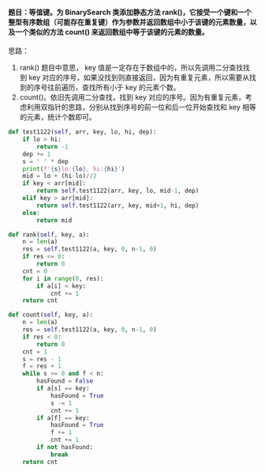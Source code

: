 #### 题目：等值键。为 BinarySearch 类添加静态方法 rank()，它接受一个键和一个整型有序数组（可能存在重复键）作为参数并返回数组中小于该键的元素数量，以及一个类似的方法 count() 来返回数组中等于该键的元素的数量。

思路：

1. rank() 题目中意思， key 值是一定存在于数组中的，所以先调用二分查找找到 key 对应的序号，如果没找到则直接返回，因为有重复元素，所以需要从找到的序号往前遍历，查找所有小于 key 的元素个数。
2. count()。依旧先调用二分查找，找到 key 对应的序号。因为有重复元素，考虑利用双指针的思路，分别从找到序号的前一位和后一位开始查找和 key 相等的元素，统计个数即可。

``` python
def test1122(self, arr, key, lo, hi, dep):
    if lo > hi:
        return -1
    dep += 1
    s = ' ' * dep
    print(f'{s}lo:{lo}, hi:{hi}')
    mid = lo + (hi-lo)//2
    if key < arr[mid]:
        return self.test1122(arr, key, lo, mid-1, dep)
    elif key > arr[mid]:
        return self.test1122(arr, key, mid+1, hi, dep)
    else:
        return mid

def rank(self, key, a):
    n = len(a)
    res = self.test1122(a, key, 0, n-1, 0)
    if res <= 0:
        return 0
    cnt = 0
    for i in range(0, res):
        if a[i] < key:
            cnt += 1
    return cnt

def count(self, key, a):
    n = len(a)
    res = self.test1122(a, key, 0, n-1, 0)
    if res < 0:
        return 0
    cnt = 1
    s = res - 1
    f = res + 1
    while s >= 0 and f < n:
        hasFound = False
        if a[s] == key:
            hasFound = True
            s -= 1
            cnt += 1
        if a[f] == key:
            hasFound = True
            f += 1
            cnt += 1
        if not hasFound:
            break
    return cnt
```